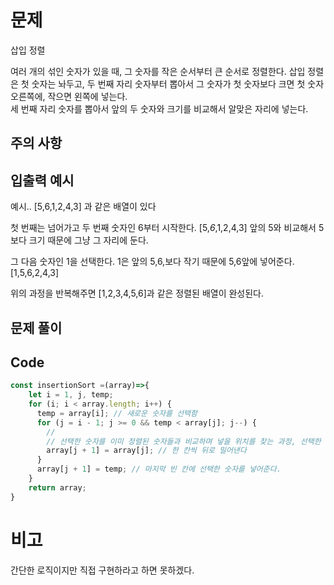 # 문제
  삽입 정렬

  여러 개의 섞인 숫자가 있을 때, 그 숫자를 작은 순서부터 큰 순서로 정렬한다.
  삽입 정렬은 첫 숫자는 놔두고, 두 번째 자리 숫자부터 뽑아서 그 숫자가 첫 숫자보다 크면 첫 숫자 오른쪽에, 작으면 왼쪽에 넣는다.    
  세 번째 자리 숫자를 뽑아서 앞의 두 숫자와 크기를 비교해서 알맞은 자리에 넣는다.

## 주의 사항
  
## 입출력 예시
  예시..
  [5,6,1,2,4,3] 과 같은 배열이 있다
  
  첫 번째는 넘어가고 두 번째 숫자인 6부터 시작한다.
  [5,*6*,1,2,4,3] 앞의 5와 비교해서 5보다 크기 때문에 그냥 그 자리에 둔다.
  
  그 다음 숫자인 1을 선택한다. 1은 앞의 5,6,보다 작기 때문에 5,6앞에 넣어준다.
  [1,5,6,2,4,3]
  
  위의 과정을 반복해주면 
  [1,2,3,4,5,6]과 같은 정렬된 배열이 완성된다.
## 문제 풀이


## Code

```js
const insertionSort =(array)=>{
    let i = 1, j, temp;
    for (i; i < array.length; i++) {
      temp = array[i]; // 새로운 숫자를 선택함
      for (j = i - 1; j >= 0 && temp < array[j]; j--) { 
        //  
        // 선택한 숫자를 이미 정렬된 숫자들과 비교하며 넣을 위치를 찾는 과정, 선택한 숫자가 정렬된 숫자보다 작으면
        array[j + 1] = array[j]; // 한 칸씩 뒤로 밀어낸다
      }
      array[j + 1] = temp; // 마지막 빈 칸에 선택한 숫자를 넣어준다.
    }
    return array;
}
```

# 비고
간단한 로직이지만 직접 구현하라고 하면 못하겠다.